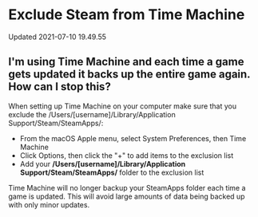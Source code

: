 # Exclude Steam from Time Machine
Updated 2021-07-10 19.49.55

## I'm using Time Machine and each time a game gets updated it backs up the entire game again. How can I stop this?
  
  
When setting up Time Machine on your computer make sure that you exclude the /Users/[username]/Library/Application Support/Steam/SteamApps/:  
  

* From the macOS Apple menu, select System Preferences, then Time Machine
* Click Options, then click the "+" to add items to the exclusion list
* Add your **/Users/[username]/Library/Application Support/Steam/SteamApps/** folder to the exclusion list

  
Time Machine will no longer backup your SteamApps folder each time a game is updated. This will avoid large amounts of data being backed up with only minor updates.